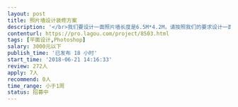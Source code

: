 ```yaml
---                
layout: post       
title: 照片墙设计装修方案           
description: '</br>我们要设计一面照片墙长度是6.5M*4.2M，请按照我们的要求设计一面照片墙。</br>需要自己提供照片，和照片墙排布方案。</br>'     
contenturl: https://pro.lagou.com/project/8503.html      
tags: [平面设计,Photoshop]            
salary: 3000元以下          
publish_time: '已发布 18 小时'         
start_time: '2018-06-21 14:16:33'           
review: 272人                   
apply: 7人                   
recommend: 0人                   
time_range: 小于1周              
status: 招募中                  
---                 
```

